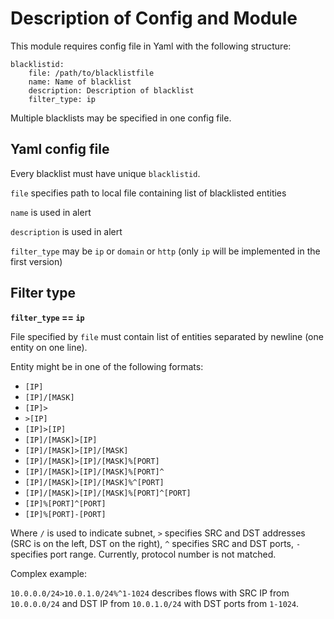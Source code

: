 # Description of Config and Module

This module requires config file in Yaml with the following structure:

```
blacklistid:
    file: /path/to/blacklistfile
    name: Name of blacklist
    description: Description of blacklist
    filter_type: ip
```

Multiple blacklists may be specified in one config file.

## Yaml config file

Every blacklist must have unique `blacklistid`.

`file` specifies path to local file containing list of blacklisted entities

`name` is used in alert

`description` is used in alert

`filter_type` may be `ip` or `domain` or `http` (only `ip` will be implemented in the first version)


## Filter type

**`filter_type` == `ip`**

File specified by `file` must contain list of entities separated by newline (one entity on one line).

Entity might be in one of the following formats:

* `[IP]`
* `[IP]/[MASK]`
* `[IP]>`
* `>[IP]`
* `[IP]>[IP]`
* `[IP]/[MASK]>[IP]`
* `[IP]/[MASK]>[IP]/[MASK]`
* `[IP]/[MASK]>[IP]/[MASK]%[PORT]`
* `[IP]/[MASK]>[IP]/[MASK]%[PORT]^`
* `[IP]/[MASK]>[IP]/[MASK]%^[PORT]`
* `[IP]/[MASK]>[IP]/[MASK]%[PORT]^[PORT]`
* `[IP]%[PORT]^[PORT]`
* `[IP]%[PORT]-[PORT]`

Where `/` is used to indicate subnet, `>` specifies SRC and DST addresses (SRC is on the left, DST on the right),
`^` specifies SRC and DST ports, `-` specifies port range.
Currently, protocol number is not matched.

Complex example:

`10.0.0.0/24>10.0.1.0/24%^1-1024` describes flows with SRC IP from `10.0.0.0/24` and DST IP from `10.0.1.0/24` with DST ports from `1-1024`.



